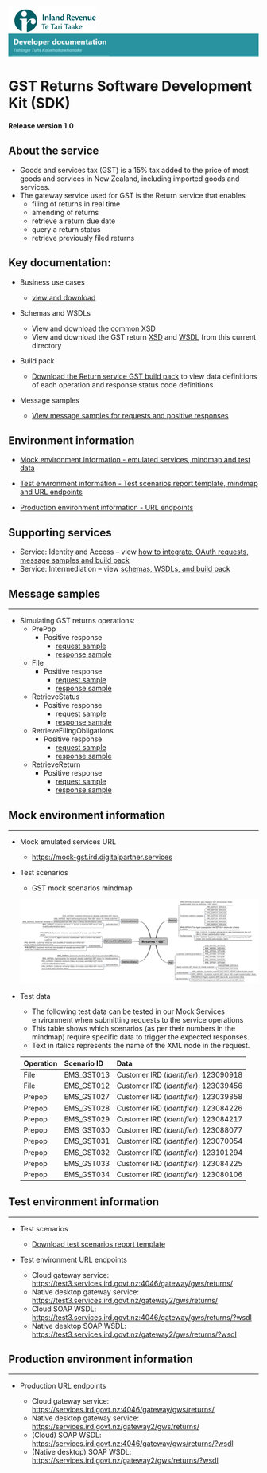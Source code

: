 ![IRD logo](../Images/IRlogo.gif)
![Software Dev](../Images/SoftwareDev.png)

# GST Returns Software Development Kit (SDK)

#### Release version 1.0

## About the service

* Goods and services tax (GST) is a 15% tax added to the price of most goods and services in New Zealand, including imported goods and services.
* The gateway service used for GST is the Return service that enables
	- filing of returns in real time
	- amending of returns
	- retrieve a return due date
	- query a return status
	- retrieve previously filed returns

## Key documentation:

- Business use cases
	- [view and download](GST-Business-use-cases.pdf)
	
- Schemas and WSDLs
	- View and download the [common XSD](../Schema%20-%20Common/)
	- View and download the GST return [XSD](ReturnGST.v1.xsd) and [WSDL](ReturnsGSTDevWsdl.v1.wsdl) from this current directory

- Build pack 
	- [Download the Return service GST build pack](Gateway%20Services%20Build%20Pack%20-%20Return%20Service%20-%20GST.pdf) to view data definitions of each operation and response status code definitions

- Message samples
    - [View message samples for requests and positive responses](#message-samples)
	
## Environment information

- [Mock environment information - emulated services, mindmap and test data](#mock-environment-information)
	
- [Test environment information - Test scenarios report template, mindmap and URL endpoints](#test-environment-information)

- [Production environment information - URL endpoints](#Production-Environment-Information)	

## Supporting services

* Service: Identity and Access – view [how to integrate, OAuth requests, message samples and build pack](https://github.com/InlandRevenue/Gateway_Services-Access/tree/master/Identity%20and%20Access) 
* Service: Intermediation – view [schemas, WSDLs, and build pack](https://github.com/InlandRevenue/Gateway_Services-Access/tree/master/Service%20-%20Intermediation)

## Message samples
-----------------

* Simulating GST returns operations:
    - PrePop
        - Positive response
            - [request sample](sample%20messages/body-gst-returnprepop-request.xml)
            - [response sample](sample%20messages/body-gst-returnprepop-response.xml)
    - File
        - Positive response
            - [request sample](sample%20messages/body-gst-returnfile-request.xml)
            - [response sample](sample%20messages/body-gst-returnfile-response.xml)
    - RetrieveStatus
        - Positive response
            - [request sample](sample%20messages/body-gst-returnstatus-request.xml)
            - [response sample](sample%20messages/body-gst-returnstatus-response.xml)
    - RetrieveFilingObligations
        - Positive response
            - [request sample](sample%20messages/body-gst-filingobligation-request.xml)
            - [response sample](sample%20messages/body-gst-filingobligation-response.xml)
    - RetrieveReturn
        - Positive response
            - [request sample](sample%20messages/body-gst-retrievereturn-request.xml)
            - [response sample](sample%20messages/body-gst-retrievereturn-response.xml)

## Mock environment information
-----------------

* Mock emulated services URL
	* https://mock-gst.ird.digitalpartner.services

* Test scenarios
	- GST mock scenarios mindmap
	
	![Test Scenarios](images/Emulated_Services_Coverage_Map-Return_GST.png)

* Test data
	- The following test data can be tested in our Mock Services environment when submitting requests to the service operations
	- This table shows which scenarios (as per their numbers in the mindmap) require specific data to trigger the expected responses. 
	- Text in italics represents the name of the XML node in the request.
	
	    
	|Operation | Scenario ID | Data|
	|-|-|-|
	|File | EMS_GST013 | Customer IRD (*identifier*): 123090918|
	|File | EMS_GST012 | Customer IRD (*identifier*): 123039456|
	|Prepop | EMS_GST027 | Customer IRD (*identifier*): 123039858 |
	|Prepop | EMS_GST028 | Customer IRD (*identifier*): 123084226 |
	|Prepop | EMS_GST029 | Customer IRD (*identifier*): 123084217|
	|Prepop | EMS_GST030 | Customer IRD (*identifier*): 123088077|
	|Prepop | EMS_GST031 | Customer IRD (*identifier*): 123070054 |
	|Prepop | EMS_GST032 | Customer IRD (*identifier*): 123101294|
	|Prepop | EMS_GST033 | Customer IRD (*identifier*): 123084225 |
    |Prepop | EMS_GST034 | Customer IRD (*identifier*): 123080106 |
        
## Test environment information
-----------------

* Test scenarios
	- [Download test scenarios report template](GST%20-%20Return%20Service%20-%20Test%20Report%20Template.docx)

* Test environment URL endpoints
	
	* Cloud gateway service: https://test3.services.ird.govt.nz:4046/gateway/gws/returns/
	* Native desktop gateway service: https://test3.services.ird.govt.nz/gateway2/gws/returns/
	* Cloud SOAP WSDL: https://test3.services.ird.govt.nz:4046/gateway/gws/returns/?wsdl
	* Native desktop SOAP WSDL: https://test3.services.ird.govt.nz/gateway2/gws/returns/?wsdl
            
## Production environment information
-----------------

* Production URL endpoints

	- Cloud gateway service: https://services.ird.govt.nz:4046/gateway/gws/returns/
	- Native desktop gateway service: https://services.ird.govt.nz/gateway2/gws/returns/
	- (Cloud) SOAP WSDL: https://services.ird.govt.nz:4046/gateway/gws/returns/?wsdl
	- (Native desktop) SOAP WSDL: https://services.ird.govt.nz/gateway2/gws/returns/?wsdl
